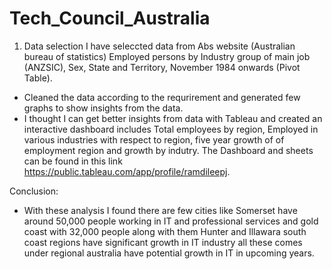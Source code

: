 # Tech_Council_Australia

1) Data selection
I have seleccted data from Abs website (Australian bureau of  statistics) Employed persons by Industry group of main job (ANZSIC), Sex, State and Territory, November 1984 onwards (Pivot Table). 

- Cleaned the data according to the requrirement and generated few graphs to show insights from the data.
- I thought I can get better insights from data with Tableau and created an interactive dashboard includes Total employees by region, Employed in various industries with respect to region, five year growth of of employment region and growth by indutry. The Dashboard and sheets can be found in this link https://public.tableau.com/app/profile/ramdileepj.

Conclusion:
- With these analysis I found there are few cities like Somerset have around 50,000 people working in IT and professional services and gold coast with 32,000 people along with them Hunter and Illawara south coast regions have significant growth in IT industry all these comes under regional australia have potential growth in IT in upcoming years. 
